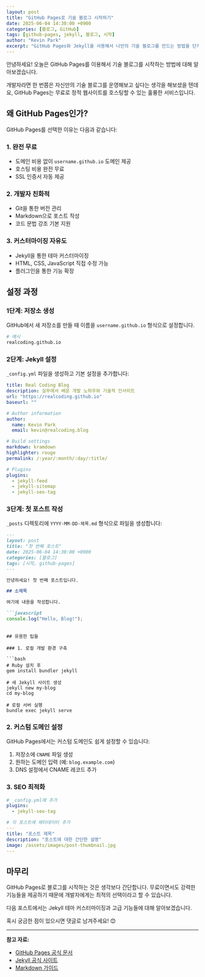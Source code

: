 ```yaml
---
layout: post
title: "GitHub Pages로 기술 블로그 시작하기"
date: 2025-06-04 14:30:00 +0900
categories: [블로그, GitHub]
tags: [github-pages, jekyll, 블로그, 시작]
author: "Kevin Park"
excerpt: "GitHub Pages와 Jekyll을 사용해서 나만의 기술 블로그를 만드는 방법을 단계별로 알아보겠습니다."
---
```


안녕하세요! 오늘은 GitHub Pages를 이용해서 기술 블로그를 시작하는 방법에 대해 알아보겠습니다. 

개발자라면 한 번쯤은 자신만의 기술 블로그를 운영해보고 싶다는 생각을 해보셨을 텐데요, GitHub Pages는 무료로 정적 웹사이트를 호스팅할 수 있는 훌륭한 서비스입니다.

## 왜 GitHub Pages인가?

GitHub Pages를 선택한 이유는 다음과 같습니다:

### 1. 완전 무료
- 도메인 비용 없이 `username.github.io` 도메인 제공
- 호스팅 비용 완전 무료
- SSL 인증서 자동 제공

### 2. 개발자 친화적
- Git을 통한 버전 관리
- Markdown으로 포스트 작성
- 코드 문법 강조 기본 지원

### 3. 커스터마이징 자유도
- Jekyll을 통한 테마 커스터마이징
- HTML, CSS, JavaScript 직접 수정 가능
- 플러그인을 통한 기능 확장

## 설정 과정

### 1단계: 저장소 생성

GitHub에서 새 저장소를 만들 때 이름을 `username.github.io` 형식으로 설정합니다.

```bash
# 예시
realcoding.github.io
```

### 2단계: Jekyll 설정

`_config.yml` 파일을 생성하고 기본 설정을 추가합니다:

```yaml
title: Real Coding Blog
description: 실무에서 배운 개발 노하우와 기술적 인사이트
url: "https://realcoding.github.io"
baseurl: ""

# Author information
author:
  name: Kevin Park
  email: kevin@realcoding.blog

# Build settings
markdown: kramdown
highlighter: rouge
permalink: /:year/:month/:day/:title/

# Plugins
plugins:
  - jekyll-feed
  - jekyll-sitemap
  - jekyll-seo-tag
```

### 3단계: 첫 포스트 작성

`_posts` 디렉토리에 `YYYY-MM-DD-제목.md` 형식으로 파일을 생성합니다:

```markdown
---
layout: post
title: "첫 번째 포스트"
date: 2025-06-04 14:30:00 +0900
categories: [블로그]
tags: [시작, github-pages]
---

안녕하세요! 첫 번째 포스트입니다.

## 소제목

여기에 내용을 작성합니다.

```javascript
console.log("Hello, Blog!");
```
```

## 유용한 팁들

### 1. 로컬 개발 환경 구축

```bash
# Ruby 설치 후
gem install bundler jekyll

# 새 Jekyll 사이트 생성
jekyll new my-blog
cd my-blog

# 로컬 서버 실행
bundle exec jekyll serve
```

### 2. 커스텀 도메인 설정

GitHub Pages에서는 커스텀 도메인도 쉽게 설정할 수 있습니다:

1. 저장소에 `CNAME` 파일 생성
2. 원하는 도메인 입력 (예: `blog.example.com`)
3. DNS 설정에서 CNAME 레코드 추가

### 3. SEO 최적화

```yaml
# _config.yml에 추가
plugins:
  - jekyll-seo-tag

# 각 포스트에 메타데이터 추가
---
title: "포스트 제목"
description: "포스트에 대한 간단한 설명"
image: /assets/images/post-thumbnail.jpg
---
```

## 마무리

GitHub Pages로 블로그를 시작하는 것은 생각보다 간단합니다. 무료이면서도 강력한 기능들을 제공하기 때문에 개발자에게는 최적의 선택이라고 할 수 있습니다.

다음 포스트에서는 Jekyll 테마 커스터마이징과 고급 기능들에 대해 알아보겠습니다.

혹시 궁금한 점이 있으시면 댓글로 남겨주세요! 😊

---

**참고 자료:**
- [GitHub Pages 공식 문서](https://docs.github.com/pages)
- [Jekyll 공식 사이트](https://jekyllrb.com/)
- [Markdown 가이드](https://www.markdownguide.org/)
